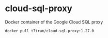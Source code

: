 # cloud-sql-proxy
Docker container of the Google Cloud SQL proxy

	docker pull t7tran/cloud-sql-proxy:1.27.0